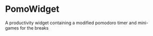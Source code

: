 # PomoWidget
A productivity widget containing a modified pomodoro timer and mini-games for the breaks
